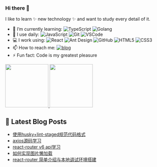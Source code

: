 <!--
**yxlazy/yxlazy** is a ✨ _special_ ✨ repository because its `README.md` (this file) appears on your GitHub profile.

Here are some ideas to get you started:

- 🔭 I’m currently working on ...
- 🌱 I’m currently learning ...
- 👯 I’m looking to collaborate on ...
- 🤔 I’m looking for help with ...
- 💬 Ask me about ...
- 📫 How to reach me: ...
- 😄 Pronouns: ...
- ⚡ Fun fact: ...
-->

### Hi there 👋

I like to learn ✨ new technology ✨ and want to study every detail of it.


- 🌱 I’m currently learning:
  ![TypeScript](https://img.shields.io/badge/-TypeScript-%23dfe6e9?style=plastic&logo=typescript)
  ![Golang](https://img.shields.io/badge/-Golang-%23ffffff?style=plastic&logo=go)
- 🚀 I use daily:
  ![JavaScript](https://img.shields.io/badge/-JavaScript-black?style=plastic&logo=javascript)
  ![Git](https://img.shields.io/badge/-Git-%23636e72?style=plastic&logo=git)
  ![VSCode](https://img.shields.io/badge/-VS%20Code-blue?style=plastic&logo=visual-studio-code)
- 💻 I work using:
  ![React](https://img.shields.io/badge/-React-181717?style=plastic&logo=react)
  ![Ant Design](https://img.shields.io/badge/-Ant%20Design-%230984e3?style=plastic&logo=ant-design)
  ![GitHub](https://img.shields.io/badge/-GitHub-181717?style=plastic&logo=github)
  ![HTML5](https://img.shields.io/badge/-HTML5-E34F26?style=plastic&logo=html5&logoColor=white)
  ![CSS3](https://img.shields.io/badge/-CSS3-1572B6?style=plastic&logo=css3)
- 📫 How to reach me: 
  [![blog](https://img.shields.io/badge/-Blog-success?style=plastic)](https://yxlazy.github.io)
- ⚡ Fun fact: Code is my greatest pleasure

<a href="https://github.com/yxlazy">
<img align="GitHub Stats" height="137px" src="https://github-readme-stats.vercel.app/api?username=yxlazy&hide_title=true&hide_border=true&show_icons=true&line_height=21&theme=vue-dark&border_radius=0" />
</a><a href="https://github.com/yxlazy/yxlazy">
  <img align="Top Langs" height="137px" src="https://github-readme-stats.vercel.app/api/top-langs/?username=yxlazy&hide_title=true&hide_border=true&layout=compact&theme=vue-dark&border_radius=0" />
</a>

## 📕 Latest Blog Posts

<!-- BLOG-POST-LIST:START -->
- [使用husky+lint-staged规范代码格式](https://yxlazy.github.io/2022/03/03/%E4%BD%BF%E7%94%A8husky+lint-staged%E8%A7%84%E8%8C%83%E4%BB%A3%E7%A0%81%E6%A0%BC%E5%BC%8F/)
- [axios源码学习](https://yxlazy.github.io/2022/03/01/axios%E6%BA%90%E7%A0%81%E5%AD%A6%E4%B9%A0/)
- [react-router v6 api学习](https://yxlazy.github.io/2022/02/15/react-router%20v6%20api%E5%AD%A6%E4%B9%A0/)
- [如何实现图片懒加载](https://yxlazy.github.io/2022/01/08/%E5%A6%82%E4%BD%95%E5%AE%9E%E7%8E%B0%E5%9B%BE%E7%89%87%E6%87%92%E5%8A%A0%E8%BD%BD/)
- [react-router 简单介绍与本地调试环境搭建](https://yxlazy.github.io/2021/09/29/react-router%E6%9C%AC%E5%9C%B0%E8%B0%83%E8%AF%95%E7%8E%AF%E5%A2%83%E6%90%AD%E5%BB%BA/)
<!-- BLOG-POST-LIST:END -->

